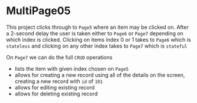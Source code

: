 # MultiPage05

This project clicks through to `Page5` where an item may be clicked on.  After a 2-second delay the user is taken either to `Page6` or `Page7` depending on which index is clicked.  Clicking on items index 0 or 1 takes to `Page6` which is `stateless` and clicking on any other index takes to `Page7` which is `stateful`

On `Page7` we can do the full `CRUD` operations

- lists the item with given index chosen on `Page5`
- allows for creating a new record using all of the details on the screen, creating a new record with `id` of `101`
- allows for editing existing record
- allows for deleting existing record